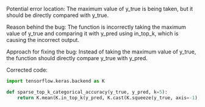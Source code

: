 Potential error location: The maximum value of y_true is being taken, but it should be directly compared with y_true.

Reason behind the bug: The function is incorrectly taking the maximum value of y_true and comparing it with y_pred using in_top_k, which is causing the incorrect output.

Approach for fixing the bug: Instead of taking the maximum value of y_true, the function should directly compare y_true with y_pred.

Corrected code:
```python
import tensorflow.keras.backend as K

def sparse_top_k_categorical_accuracy(y_true, y_pred, k=5):
    return K.mean(K.in_top_k(y_pred, K.cast(K.squeeze(y_true, axis=-1), 'int32'), k))
```